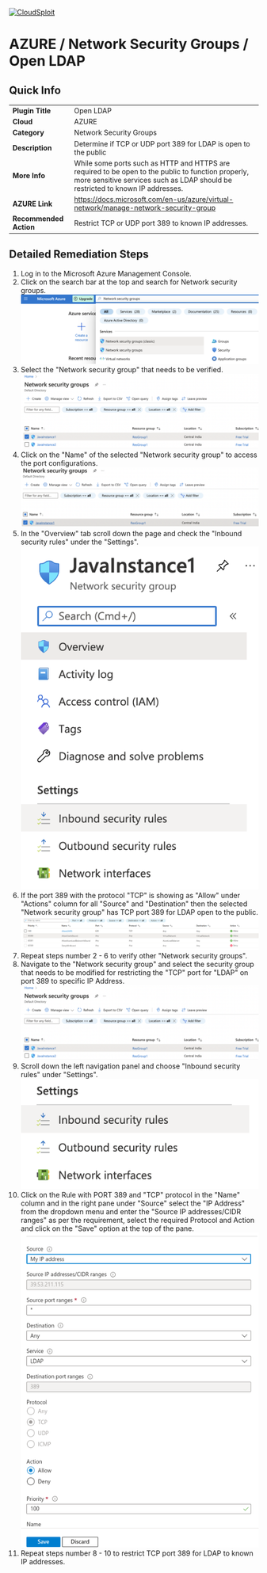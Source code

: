[![CloudSploit](https://cloudsploit.com/img/logo-new-big-text-100.png "CloudSploit")](https://cloudsploit.com)

# AZURE / Network Security Groups / Open LDAP

## Quick Info

| | |
|-|-|
| **Plugin Title** | Open LDAP |
| **Cloud** | AZURE |
| **Category** | Network Security Groups |
| **Description** | Determine if TCP or UDP port 389 for LDAP is open to the public |
| **More Info** | While some ports such as HTTP and HTTPS are required to be open to the public to function properly, more sensitive services such as LDAP should be restricted to known IP addresses. |
| **AZURE Link** | https://docs.microsoft.com/en-us/azure/virtual-network/manage-network-security-group |
| **Recommended Action** | Restrict TCP or UDP port 389 to known IP addresses. |

## Detailed Remediation Steps
1. Log in to the Microsoft Azure Management Console.
2. Click on the search bar at the top and search for Network security groups. </br> <img src="/resources/azure/networksecuritygroups/open-ldap/step2.png"/>
3. Select the "Network security group" that needs to be verified. </br> <img src="/resources/azure/networksecuritygroups/open-ldap/step3.png"/>
4. Click on the "Name" of the selected "Network security group" to access the port configurations. </br> <img src="/resources/azure/networksecuritygroups/open-ldap/step4.png"/>
5. In the "Overview" tab scroll down the page and check the "Inbound security rules" under the "Settings". </br> <img src="/resources/azure/networksecuritygroups/open-ldap/step5.png"/>
6. If the port 389 with the protocol "TCP" is showing as "Allow" under "Actions" column for all "Source" and "Destination" then the selected "Network security group" has TCP port 389 for LDAP open to the public. </br> <img src="/resources/azure/networksecuritygroups/open-ldap/step6.png"/>
7. Repeat steps number 2 - 6 to verify other "Network security groups". </br>
8. Navigate to the "Network security group" and select the security group that needs to be modified for restricting the "TCP" port for "LDAP" on port 389 to specific IP Address.</br> <img src="/resources/azure/networksecuritygroups/open-ldap/step8.png"/>
9. Scroll down the left navigation panel and choose "Inbound security rules" under "Settings".</br> <img src="/resources/azure/networksecuritygroups/open-ldap/step9.png"/>
10. Click on the Rule with PORT 389 and "TCP" protocol in the "Name" column and in the right pane under "Source" select the "IP Address" from the dropdown menu and enter the "Source IP addresses/CIDR ranges" as per the requirement, select the required Protocol and Action and click on the "Save" option at the top of the pane. </br> <img src="/resources/azure/networksecuritygroups/open-ldap/step10.png"/>
11. Repeat steps number 8 - 10 to restrict TCP port 389 for LDAP to known IP addresses.</br>
